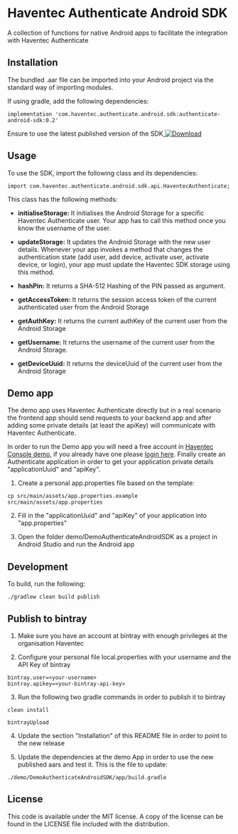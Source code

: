 # Haventec Authenticate Android SDK

A collection of functions for native Android apps to facilitate the integration with Haventec Authenticate

## Installation

The bundled .aar file can be imported into your Android project via the standard way of importing modules.

If using gradle, add the following dependencies:

```
implementation 'com.haventec.authenticate.android.sdk:authenticate-android-sdk:0.2'
```

Ensure to use the latest published version of the SDK[ ![Download](https://api.bintray.com/packages/haventec/maven/authenticate-android-sdk/images/download.svg?version=0.2) ](https://bintray.com/haventec/maven/authenticate-android-sdk/0.2/link)

## Usage

To use the SDK, import the following class and its dependencies:
```
import com.haventec.authenticate.android.sdk.api.HaventecAuthenticate;
```

This class has the following methods:

 * **initialiseStorage:** It initialises the Android Storage for a specific Haventec Authenticate user. Your app has to call this method once you know the username of the user.

* **updateStorage:** It updates the Android Storage with the new user details. Whenever your app invokes a method that changes the authentication state (add user, add device, activate user, activate device, or login), your app must update the Haventec SDK storage using this method.

* **hashPin:** It returns a SHA-512 Hashing of the PIN passed as argument. 

* **getAccessToken:** It returns the session access token of the current authenticated user from the Android Storage

* **getAuthKey:** It returns the current authKey of the current user from the Android Storage

* **getUsername:** It returns the username of the current user from the Android Storage.

* **getDeviceUuid:** It returns the deviceUuid of the current user from the Android Storage

## Demo app
The demo app uses Haventec Authenticate directly but in a real scenario the frontend app should send requests to your backend app and after adding some private details (at least the apiKey) will communicate with Haventec Authenticate.

In order to run the Demo app you will need a free account in [Haventec Console demo](https://console-demo.haventec.com/orgsignup), if you already have one please [login here](https://console-demo.haventec.com/login). Finally create an Authenticate application in order to get your application private details "applicationUuid" and "apiKey".

1. Create a personal app.properties file based on the template: 
```
cp src/main/assets/app.properties.example src/main/assets/app.properties
```

2. Fill in the "applicationUuid" and "apiKey" of your application into "app.properties"

3. Open the folder demo/DemoAuthenticateAndroidSDK as a project in Android Studio and run the Android app

## Development
To build, run the following:
```
./gradlew clean build publish
```

## Publish to bintray
1. Make sure you have an account at bintray with enough privileges at the organisation Haventec

2. Configure your personal file local.properties with your username and the API Key of bintray
```
bintray.user=<your-username>
bintray.apikey=<your-bintray-api-key>
```

3. Run the following two gradle commands in order to publish it to bintray
```
clean install
``` 

```
bintrayUpload
```

4. Update the section "Installation" of this README file in order to point to the new release

5. Update the dependencies at the demo App in order to use the new published aars and test it. This is the file to update:
```
./demo/DemoAuthenticateAndroidSDK/app/build.gradle
```

## License

This code is available under the MIT license. A copy of the license can be found in the LICENSE file included with the distribution.
 
